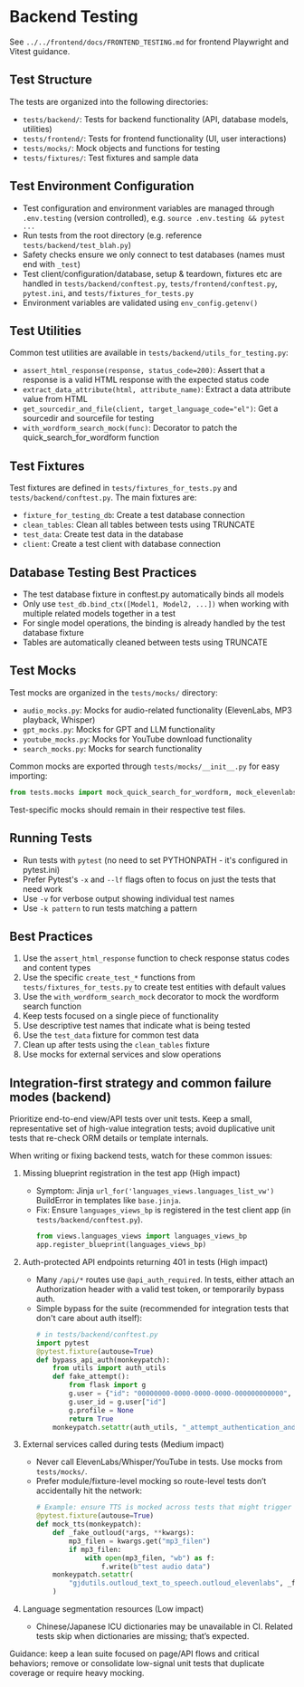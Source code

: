 # Backend Testing

See `../../frontend/docs/FRONTEND_TESTING.md` for frontend Playwright and Vitest guidance.

## Test Structure

The tests are organized into the following directories:

- `tests/backend/`: Tests for backend functionality (API, database models, utilities)
- `tests/frontend/`: Tests for frontend functionality (UI, user interactions)
- `tests/mocks/`: Mock objects and functions for testing
- `tests/fixtures/`: Test fixtures and sample data

## Test Environment Configuration

- Test configuration and environment variables are managed through `.env.testing` (version controlled), e.g. `source .env.testing && pytest ...`
- Run tests from the root directory (e.g. reference `tests/backend/test_blah.py`)
- Safety checks ensure we only connect to test databases (names must end with `_test`)
- Test client/configuration/database, setup & teardown, fixtures etc are handled in `tests/backend/conftest.py`, `tests/frontend/conftest.py`, `pytest.ini`, and `tests/fixtures_for_tests.py`
- Environment variables are validated using `env_config.getenv()`

## Test Utilities

Common test utilities are available in `tests/backend/utils_for_testing.py`:

- `assert_html_response(response, status_code=200)`: Assert that a response is a valid HTML response with the expected status code
- `extract_data_attribute(html, attribute_name)`: Extract a data attribute value from HTML
- `get_sourcedir_and_file(client, target_language_code="el")`: Get a sourcedir and sourcefile for testing
- `with_wordform_search_mock(func)`: Decorator to patch the quick_search_for_wordform function

## Test Fixtures

Test fixtures are defined in `tests/fixtures_for_tests.py` and `tests/backend/conftest.py`. The main fixtures are:

- `fixture_for_testing_db`: Create a test database connection
- `clean_tables`: Clean all tables between tests using TRUNCATE
- `test_data`: Create test data in the database
- `client`: Create a test client with database connection

## Database Testing Best Practices

- The test database fixture in conftest.py automatically binds all models
- Only use `test_db.bind_ctx([Model1, Model2, ...])` when working with multiple related models together in a test
- For single model operations, the binding is already handled by the test database fixture
- Tables are automatically cleaned between tests using TRUNCATE

## Test Mocks

Test mocks are organized in the `tests/mocks/` directory:
- `audio_mocks.py`: Mocks for audio-related functionality (ElevenLabs, MP3 playback, Whisper)
- `gpt_mocks.py`: Mocks for GPT and LLM functionality
- `youtube_mocks.py`: Mocks for YouTube download functionality
- `search_mocks.py`: Mocks for search functionality

Common mocks are exported through `tests/mocks/__init__.py` for easy importing:
```python
from tests.mocks import mock_quick_search_for_wordform, mock_elevenlabs
```

Test-specific mocks should remain in their respective test files.

## Running Tests

- Run tests with `pytest` (no need to set PYTHONPATH - it's configured in pytest.ini)
- Prefer Pytest's `-x` and `--lf` flags often to focus on just the tests that need work
- Use `-v` for verbose output showing individual test names
- Use `-k pattern` to run tests matching a pattern

## Best Practices

1. Use the `assert_html_response` function to check response status codes and content types
2. Use the specific `create_test_*` functions from `tests/fixtures_for_tests.py` to create test entities with default values
3. Use the `with_wordform_search_mock` decorator to mock the wordform search function
4. Keep tests focused on a single piece of functionality
5. Use descriptive test names that indicate what is being tested
6. Use the `test_data` fixture for common test data
7. Clean up after tests using the `clean_tables` fixture
8. Use mocks for external services and slow operations

## Integration-first strategy and common failure modes (backend)

Prioritize end-to-end view/API tests over unit tests. Keep a small, representative set of high-value integration tests; avoid duplicative unit tests that re-check ORM details or template internals.

When writing or fixing backend tests, watch for these common issues:

1) Missing blueprint registration in the test app (High impact)
   - Symptom: Jinja `url_for('languages_views.languages_list_vw')` BuildError in templates like `base.jinja`.
   - Fix: Ensure `languages_views_bp` is registered in the test client app (in `tests/backend/conftest.py`).
     ```python
     from views.languages_views import languages_views_bp
     app.register_blueprint(languages_views_bp)
     ```

2) Auth-protected API endpoints returning 401 in tests (High impact)
   - Many `/api/*` routes use `@api_auth_required`. In tests, either attach an Authorization header with a valid test token, or temporarily bypass auth.
   - Simple bypass for the suite (recommended for integration tests that don't care about auth itself):
     ```python
     # in tests/backend/conftest.py
     import pytest
     @pytest.fixture(autouse=True)
     def bypass_api_auth(monkeypatch):
         from utils import auth_utils
         def fake_attempt():
             from flask import g
             g.user = {"id": "00000000-0000-0000-0000-000000000000", "email": "test@example.com"}
             g.user_id = g.user["id"]
             g.profile = None
             return True
         monkeypatch.setattr(auth_utils, "_attempt_authentication_and_set_g", fake_attempt)
     ```

3) External services called during tests (Medium impact)
   - Never call ElevenLabs/Whisper/YouTube in tests. Use mocks from `tests/mocks/`.
   - Prefer module/fixture-level mocking so route-level tests don’t accidentally hit the network:
     ```python
     # Example: ensure TTS is mocked across tests that might trigger audio generation
     @pytest.fixture(autouse=True)
     def mock_tts(monkeypatch):
         def _fake_outloud(*args, **kwargs):
             mp3_filen = kwargs.get("mp3_filen")
             if mp3_filen:
                 with open(mp3_filen, "wb") as f:
                     f.write(b"test audio data")
         monkeypatch.setattr(
             "gjdutils.outloud_text_to_speech.outloud_elevenlabs", _fake_outloud
         )
     ```

4) Language segmentation resources (Low impact)
   - Chinese/Japanese ICU dictionaries may be unavailable in CI. Related tests skip when dictionaries are missing; that’s expected.

Guidance: keep a lean suite focused on page/API flows and critical behaviors; remove or consolidate low-signal unit tests that duplicate coverage or require heavy mocking.


